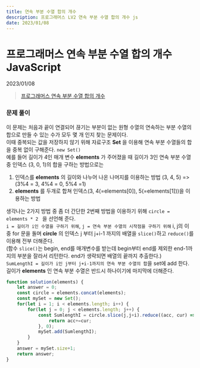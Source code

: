 ```yaml
---
title: 연속 부분 수열 합의 개수
description: 프로그래머스 LV2 연속 부분 수열 합의 개수 js
date: 2023/01/08
---
```


# 프로그래머스 연속 부분 수열 합의 개수 JavaScript
<div class="flex justify-end text-sm">2023/01/08</div>

> <a href="https://school.programmers.co.kr/learn/courses/30/lessons/131701" target="_blank" class="font-bold">프로그래머스 연속 부분 수열 합의 개수</a>

### 문제 풀이
이 문제는 처음과 끝이 연결되어 끊기는 부분이 없는 원형 수열의 연속하는 부분 수열의 합으로 만들 수 있는 수가 모두 몇 개 인지 찾는 문제이다.  
이때 중복되는 값을 저장하지 않기 위해 자료구조 **Set** 을 이용해 연속 부분 수열들의 합을 중복 없이 구해준다. `new Set()`  
예를 들어 길이가 4인 매개 변수 **elements** 가 주어졌을 때 길이가 3인 연속 부분 수열 중 인덱스 (3, 0, 1)의 합을 구하는 방법으로는
1. 인덱스를 **elements** 의 길이와 나누어 나온 나머지를 이용하는 방법 (3, 4, 5) => (3%4 = 3, 4%4 = 0, 5%4 =1)  
2. **elements** 를 두개로 합쳐 인덱스(3, 4(=elements\[0]), 5(=elements\[1]))을 이용하는 방법  

생각나는 2가지 방법 중 좀 더 간단한 2번째 방법을 이용하기 위해 `circle = elements * 2 ` 을 선언해 준다.  
`i = 길이가 i인 수열을 구하기 위해`, `j = 연속 부분 수열의 시작점을 구하기 위해` i, j의 이중 for 문을 돌며 **circle** 의 인덱스 j 부터 j+i-1 까지의 배열을 `slice()`하고 `reduce()`를 이용해 전부 더해준다.  
(함수 `slice()`는 begin, end를 매개변수를 받는데 begin부터 end를 제외한 end-1까지의 부분을 잘라서 리턴한다. end가 생략되면 배열의 끝까지 추출한다.)  
`SumLengthI = 길이가 i인 j부터 j+i-1까지의 연속 부분 수열의 합`을 set에 add 한다.  
길이가 **elements** 인 연속 부분 수열은 반드시 하나이기에 마지막에 더해준다.


``` js
function solution(elements) {
    let answer = 0;
    const circle = elements.concat(elements);
    const mySet = new Set();
    for(let i = 1; i < elements.length; i++) {
        for(let j = 0; j < elements.length; j++) {
            const SumlengthI = circle.slice(j,j+i).reduce((acc, cur) => {
                return acc+=cur;
            }, 0);
            mySet.add(SumlengthI);
        }
    }
    answer = mySet.size+1;
    return answer;
}
```